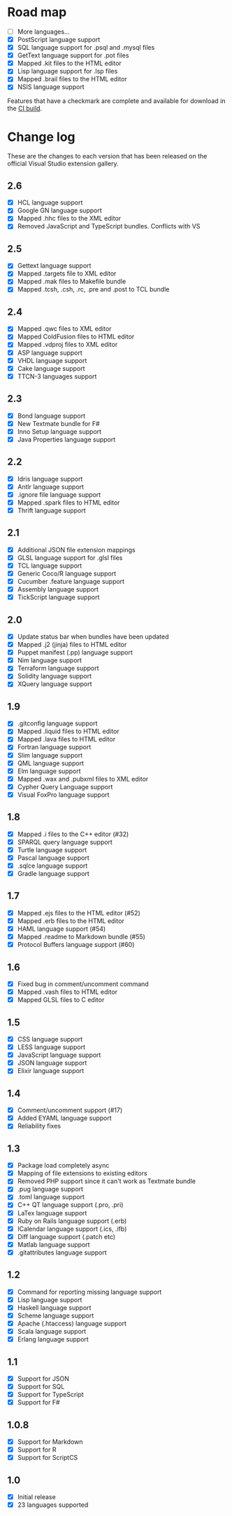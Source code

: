 # Road map

- [ ] More languages...
- [x] PostScript language support
- [x] SQL language support for .psql and .mysql files
- [x] GetText language support for .pot files
- [x] Mapped .kit files to the HTML editor
- [x] Lisp language support for .lsp files
- [x] Mapped .brail files to the HTML editor
- [x] NSIS language support

Features that have a checkmark are complete and available for
download in the
[CI build](http://vsixgallery.com/extension/4773ce75-6f30-4269-9557-1f7c30a47be2/).

# Change log

These are the changes to each version that has been released
on the official Visual Studio extension gallery.

## 2.6

- [x] HCL language support
- [x] Google GN language support
- [x] Mapped .hhc files to the XML editor
- [x] Removed JavaScript and TypeScript bundles. Conflicts with VS

## 2.5

- [x] Gettext language support
- [x] Mapped .targets file to XML editor
- [x] Mapped .mak files to Makefile bundle
- [x] Mapped .tcsh, .csh, .rc, .pre and .post to TCL bundle

## 2.4

- [x] Mapped .qwc files to XML editor
- [x] Mapped ColdFusion files to HTML editor
- [x] Mapped .vdproj files to XML editor
- [x] ASP language support
- [x] VHDL language support
- [x] Cake language support
- [x] TTCN-3 languages support

## 2.3

- [x] Bond language support
- [x] New Textmate bundle for F#
- [x] Inno Setup language support
- [x] Java Properties language support

## 2.2

- [x] Idris language support
- [x] Antlr language support
- [x] .ignore file language support
- [x] Mapped .spark files to HTML editor
- [x] Thrift language support

## 2.1

- [x] Additional JSON file extension mappings
- [x] GLSL language support for .glsl files
- [x] TCL language support
- [x] Generic Coco/R language support
- [x] Cucumber .feature language support
- [x] Assembly language support
- [x] TickScript language support

## 2.0

- [x] Update status bar when bundles have been updated
- [x] Mapped .j2 (jinja) files to HTML editor
- [x] Puppet manifest (.pp) language support
- [x] Nim language support
- [x] Terraform language support
- [x] Solidity language support
- [x] XQuery language support

## 1.9

- [x] .gitconfig language support
- [x] Mapped .liquid files to HTML editor
- [x] Mapped .lava files to HTML editor
- [x] Fortran language support
- [x] Slim language support
- [x] QML language support
- [x] Elm language support
- [x] Mapped .wax and .pubxml files to XML editor
- [x] Cypher Query Language support
- [x] Visual FoxPro language support

## 1.8

- [x] Mapped .i files to the C++ editor (#32)
- [x] SPARQL query language support
- [x] Turtle language support
- [x] Pascal language support
- [x] .sqlce language support
- [x] Gradle language support

## 1.7

- [x] Mapped .ejs files to the HTML editor (#52)
- [x] Mapped .erb files to the HTML editor
- [x] HAML language support (#54)
- [x] Mapped .readme to Markdown bundle (#55)
- [x] Protocol Buffers language support (#60)

## 1.6

- [x] Fixed bug in comment/uncomment command
- [x] Mapped .vash files to HTML editor
- [x] Mapped GLSL files to C editor

## 1.5

- [x] CSS language support
- [x] LESS language support
- [x] JavaScript language support
- [x] JSON language support
- [x] Elixir language support

## 1.4

- [x] Comment/uncomment support (#17)
- [x] Added EYAML language support
- [x] Reliability fixes

## 1.3

- [x] Package load completely async
- [x] Mapping of file extensions to existing editors
- [x] Removed PHP support since it can't work as Textmate bundle
- [x] .pug language support
- [x] .toml language support
- [x] C++ QT language support (.pro, .pri)
- [x] LaTex language support
- [x] Ruby on Rails language support (.erb)
- [x] ICalendar language support (.ics, .ifb)
- [x] Diff language support (.patch etc)
- [x] Matlab language support
- [x] .gitattributes language support

## 1.2

- [x] Command for reporting missing language support
- [x] Lisp language support
- [x] Haskell language support
- [x] Scheme language support
- [x] Apache (.htaccess) language support
- [x] Scala language support
- [x] Erlang language support

## 1.1

- [x] Support for JSON
- [x] Support for SQL
- [x] Support for TypeScript
- [x] Support for F#

## 1.0.8

- [x] Support for Markdown
- [x] Support for R
- [x] Support for ScriptCS

## 1.0

- [x] Initial release
- [x] 23 languages supported